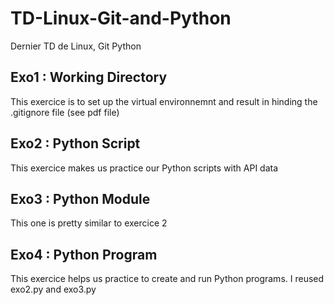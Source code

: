 # TD-Linux-Git-and-Python
Dernier TD de Linux, Git Python

## Exo1 :  Working Directory
This exercice is to set up the virtual environnemnt and result in hinding the .gitignore file
(see pdf file)

## Exo2 :  Python Script
This exercice makes us practice our Python scripts with API data

## Exo3 : Python Module
This one is pretty similar to exercice 2

## Exo4 :  Python Program
This exercice helps us practice to create and run Python programs. I reused exo2.py and exo3.py

